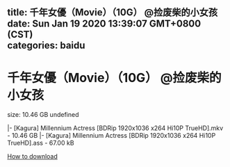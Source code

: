 
title: 千年女優（Movie）（10G）   @捡废柴的小女孩
date: Sun Jan 19 2020 13:39:07 GMT+0800 (CST)    
categories: baidu
---

# 千年女優（Movie）（10G）   @捡废柴的小女孩
size: 10.46 GB
 undefined
 
|- [Kagura] Millennium Actress [BDRip 1920x1036 x264 Hi10P TrueHD].mkv - 10.46 GB
|- [Kagura] Millennium Actress [BDRip 1920x1036 x264 Hi10P TrueHD].ass - 67.00 kB

[How to download](https://bpcam.bemobtrk.com/go/2ceec3aa-1ca2-46d6-b9ff-aaa5c184517c?jno=2773)